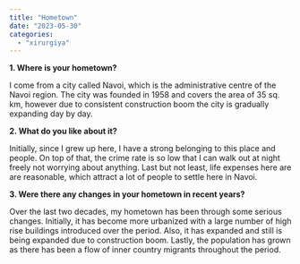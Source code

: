 ```yaml
---
title: "Hometown"
date: "2023-05-30"
categories: 
  - "xirurgiya"
---
```


**1\. Where is your hometown?**

I come from a city called Navoi, which is the administrative centre of the Navoi region. The city was founded in 1958 and covers the area of 35 sq. km, however due to consistent construction boom the city is gradually expanding day by day.

**2\. What do you like about it?**

Initially, since I grew up here, I have a strong belonging to this place and people. On top of that, the crime rate is so low that I can walk out at night freely not worrying about anything. Last but not least, life expenses here are are reasonable, which attract a lot of people to settle here in Navoi.

**3\. Were there any changes in your hometown in recent years?**

Over the last two decades, my hometown has been through some serious changes. Initially, it has become more urbanized with a large number of high rise buildings introduced over the period. Also, it has expanded and still is being expanded due to construction boom. Lastly, the population has grown as there has been a flow of inner country migrants throughout the period.
